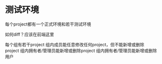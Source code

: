 # 测试环境
每个project都有一个正式环境和若干测试环境

如何diff？应该在前端这里

每个组有若干project
组内成员能任意修改任何project，但不能新增或删除project
组内拥有者/管理员能新增或删除project
组内拥有者/管理员能新增或删除用户